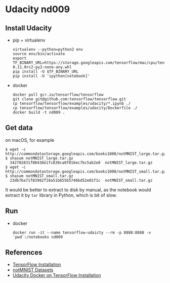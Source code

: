 # Udacity nd009

## Install Udacity

* pip + virtualenv
  ```
  virtualenv --python=python2 env
  source env/bin/activate
  export TF_BINARY_URL=https://storage.googleapis.com/tensorflow/mac/cpu/tensorflow-0.11.0rc2-py2-none-any.whl
  pip install -U $TF_BINARY_URL
  pip install -U 'ipython[notebook]'
  ```

* docker
  ```
  docker pull gcr.io/tensorflow/tensorflow
  git clone git@github.com:tensorflow/tensorflow.git
  cp tensorflow/tensorflow/examples/udacity/*.ipynb ./
  cp tensorflow/tensorflow/examples/udacity/Dockerfile ./
  docker build -t nd009 .
  ```

## Get data

on macOS, for example
```
$ wget -c http://commondatastorage.googleapis.com/books1000/notMNIST_large.tar.gz
$ shasum notMNIST_large.tar.gz
  342702831f08438e1fc830ca0f016ec7bc5ab2e8  notMNIST_large.tar.gz
$ wget -c http://commondatastorage.googleapis.com/books1000/notMNIST_small.tar.gz
$ shasum notMNIST_small.tar.gz
  23db76a71f83982f18a51b855b5746bd52e01f1c  notMNIST_small.tar.gz
```
It would be better to extract to disk by manual, as the notebook would extract it by `tar` library in Python, which is bit of slow.

## Run

* docker
  ```
  docker run -it --name tensorflow-udaicty --rm -p 8888:8888 -v `pwd`:/notebooks nd009
  ```

## References

* [TensorFlow Installation](https://www.tensorflow.org/versions/master/get_started/os_setup.html)
* [notMNIST Datasets](http://yaroslavvb.blogspot.co.uk/2011/09/notmnist-dataset.html)
* [Udacity Docker on TensorFlow Installation](https://github.com/tensorflow/tensorflow/blob/master/tensorflow/examples/udacity/README.md)
